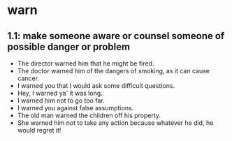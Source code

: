 # warn
## 1.1: make someone aware or counsel someone of possible danger or problem

  *  The director warned him that he might be fired.
  *  The doctor warned him of the dangers of smoking, as it can cause cancer.
  *  I warned you that I would ask some difficult questions.
  *  Hey, I warned ya' it was long.
  *  I warned him not to go too far.
  *  I warned you against false assumptions.
  *  The old man warned the children off his property.
  *  She warned him not to take any action because whatever he did, he would regret it!
